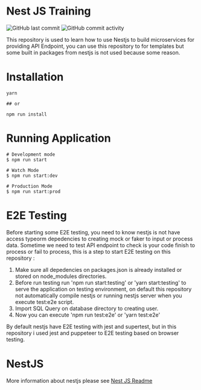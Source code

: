 # Nest JS Training
![GitHub last commit](https://img.shields.io/github/last-commit/ambrizals/nestjs-training)
![GitHub commit activity](https://img.shields.io/github/commit-activity/w/ambrizals/nestjs-training)

This repository is used to learn how to use Nestjs to build microservices for providing API Endpoint, you can use this repository to for templates but some built in packages from nestjs is not used because some reason.

# Installation
```
yarn

## or

npm run install

```
# Running Application
```
# Development mode
$ npm run start

# Watch Mode
$ npm run start:dev

# Production Mode
$ npm run start:prod
```

# E2E Testing
Before starting some E2E testing, you need to know nestjs is not have access typeorm depedencies to creating mock or faker to input or process data. Sometime we need to test API endpoint to check is your code finish to process or fail to process, this is a step to start E2E testing on this repository :

1. Make sure all depedencies on packages.json is already installed or stored on node_modules directories.
2. Before run testing run 'npm run start:testing' or 'yarn start:testing' to serve the application on testing environment, on default this repository not automatically compile nestjs or running nestjs server when you execute test:e2e script.
3. Import SQL Query on database directory to creating user.
4. Now you can execute 'npm run test:e2e' or 'yarn test:e2e'

By default nestjs have E2E testing with jest and supertest, but in this repository i used jest and puppeteer to E2E testing based on browser testing.

# NestJS
More information about nestjs please see [Nest JS Readme](https://github.com/ambrizals/nestjs-training/blob/master/NEST_README.md)